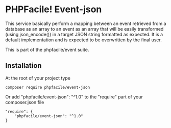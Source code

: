 PHPFacile! Event-json
==================

This service basically perform a mapping between an event retrieved from a database as an array to an event as an array that will be easily transformed (using json_encode()) in a target JSON string formatted as expected. It is a default implementation and is expected to be overwritten by the final user.

This is part of the phpfacile/event suite.

Installation
-----
At the root of your project type
```
composer require phpfacile/event-json
```
Or add "phpfacile/event-json": "^1.0" to the "require" part of your composer.json file
```composer
"require": {
    "phpfacile/event-json": "^1.0"
}
```
